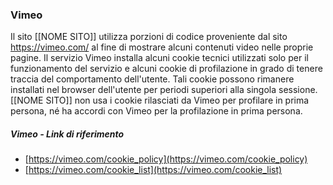### Vimeo 
Il sito [[NOME SITO]] utilizza porzioni di codice proveniente dal sito https://vimeo.com/ al fine di mostrare alcuni contenuti video nelle proprie pagine.
Il servizio Vimeo installa alcuni cookie tecnici utilizzati solo per il funzionamento del servizio e alcuni cookie di profilazione in grado di tenere traccia del comportamento dell'utente. Tali cookie possono rimanere installati nel browser dell'utente per periodi superiori alla singola sessione. 
[[NOME SITO]] non usa i cookie rilasciati da Vimeo per profilare in prima persona, né ha accordi con Vimeo per la profilazione in prima persona.

##### Vimeo - Link di riferimento
* [https://vimeo.com/cookie_policy](https://vimeo.com/cookie_policy)
* [https://vimeo.com/cookie_list](https://vimeo.com/cookie_list)
